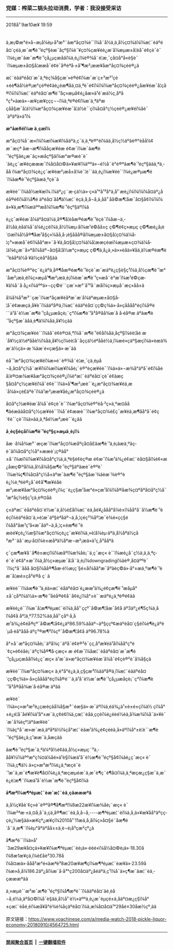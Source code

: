 ### 党媒：榨菜二锅头拉动消费，学者：我没接受采访
------------------------

<div class="published">
 <span class="date" title="ä¸­å½æ¶é´">
  <time datetime="2018-09-10T19:59:32+08:00">
   2018å¹´9æ10æ¥ 19:59
  </time>
 </span>
</div>
<br/>
<div class="wsw">
 <p>
  ä¸æ¡©æ°é»å¬æ¡å¼èµ·å³æ³¨ãæ°åç¤¾è¯´ï¼å¨å½ä¸ä¸­å½ç¤¾ä¼ï¼æ¦¨èäºéå¤´ç­éä¸æ¯æ¶è´¹éçº§èæ¯åçº§ï¼è¯¥ç¤¾çæ¥éè¿æ´å¼æµæ±å­¦èå¯é¢çè¯è¯´ï¼è¿æ¯âæ¯æ¶è´¹çå¿µçæåâï¼ä¸è¿ï¼è®¾å¨é¦æ¸¯çå¤å°å«è§è¯´ï¼æµæ±å¤§å­¦ææå¯é¢è¯å®èªå·±å¹¶æ²¡ææ¥åæ°åç¤¾çéè®¿ã
 </p>
 <p>
  æ¦¨èãäºéå¤´æ¯ä¸ªèç¾å§çæ´»é®é¢ï¼æ¯æ´ç±³æ²¹çé±éè¶ãå½è®¡æ°çé®é¢ãè¿éæ¶åä¸¤ä¸ªè¯é¢ï¼ï¼ï¼æ°åç¤¾çéè®¿åæ¥éæ¯å¦çå®ï¼ï¼ï¼æ¦¨èäºéå¤´æ¶è´¹åç»æµå¢é¿åæ»ä¹é´æä½ç¸åºå³ç³»ãæä»¬æ¥çæ¥ççç¬¬ï¼ä¸ªé®é¢ï¼æ´ä¸ªäºæçåå§æ¯å¦ä½ï¼æ°åç¤¾çæ¥éæ¯å¦ä½è¯´çï¼å¤å°ç½çéè®¿æ¥éï¼åè¯´äºäºä»ä¹ï¼
 </p>
 <p>
  <strong>
   æ°åæ¥éï¼æ ä¸­çæï¼
  </strong>
 </p>
 <p>
  æ°åç¤¾å¨æ«ï¼ï¼æï¼æ¥ï¼åäºä¸ç¯ä¸ä¸ªè®°èï¼âä¸­å½ç½äºâè®°èåå¼¢ æ¨æçª åæ¬æ¶ï¼ååçæ¥éæ é¢æ¯ï¼æ¯âæ¶è´¹éçº§âè¿æ¯âç»æåçº§âï¼æ°æ®æè¯è¯´ãè¿ç¯æ¥éçæææ¯ï¼å¤å¤©ä»¥æ¥ï¼äººä»¬é½å¨è°è®ºâæ¶è´¹éçº§âãä¸ªä¸­åå ï¼æ°åç¤¾çè¿ç¯æ¥éæ²¡æå±å¼è¯¦è¯´ãä¸è¿ï¼æ¥éè¯´ï¼è¿æ®µæ¶é´ï¼âæ¶è´¹éçº§âæä¸ºç­è¯ã
 </p>
 <p>
  æ¥éè¯´ï¼âå½æ¥æï¼.ï¼äº¿ç¨æ·çä½ä»·ç«ä¹°å¹³å°ä¸å¹´æè¿ï¼ï¼ï¼ï¼å¤äº¿åéå®é¢ï¼å½å¶é äºéå¤´åå¶ä½æ¦¨èçä¸å¸å¬å¸ä¸åå¹´åå©æ¶¦åæ¯å¤§å¢ï¼ï¼ï¼ä»¥ä¸æ¶ï¼æäººæå¼ï¼æ¶è´¹éçº§äºï¼â
 </p>
 <p>
  è¿ç¯æ¥éæ´å¼äºå¤ä½ä¸å®¶å­¦èåæ®éæ¶è´¹èçè¯ï¼åæ¬ä¸­å½åä¸èåä¼å¯ä¼é¿çèï¼ä¸­å½ï¼æµ·åï¼æ¹é©åå±ç ç©¶é¢ç»æµç ç©¶æé¿å¡è´¤æï¼å½å®¶åæ¹å§ç»¼åå¸å·¡è§ååå®åï¼æµæ±å¤§å­¦ç¤¾ä¼å­¦ç³»ææå¯é¢ï¼åå°æ»¨å·¥ä¸å¤§å­¦ç¤¾ä¼å­¦ææçéæï¼æµæ±ç¤¾ä¼å­¦ä¼é¿æ¨å»ºåï¼åäº¬å¤§å­¦å½æ°ç»æµç ç©¶ä¸­å¿ä¸»ä»»èåä»¥åä¸ä½æ®éæ¶è´¹èâåªä½å·¥ä½çèå°å§âã
 </p>
 <p>
  æ°åç¤¾è®°èç¨è¿äºä¸å®¶åæ®éæ¶è´¹èçè¯æ¯æäºè¿ç§è§ç¹ï¼ä¸­å½çæ¶è´¹æ°´åæ²¡æä¸éï¼ç»æµå¹¶æ²¡æä¸è¡ï¼èæ¯æ¶è´¹ç»æå¨è°æ´ï¼æ¹é©çæ­¥ä¼å¨å å¿«ï¼äººä»¬çç©è´¨çæ´»æ°´å¹³å¨æåï¼ç»æµå¨æç»­åå±ã
 </p>
 <p>
  å¼å¾å³æ³¨çæ¯ï¼æ°åçæ¥éåªæ¯æ´å¼äºæµæ±å¤§å­¦å¯é¢ææçä¸å¥è¯ï¼âäºå®ä¸ï¼æ¦¨èãäºéå¤´ç­ç©ç¾ä»·å»çåååå°éçï¼å®è´¨ä¹å¯è½æ¯æ¶è´¹çå¿µæåçè¡¨ç°ï¼æ¶è´¹å³å®åå¾æ´å å·éå®æ äºãæ¶è´¹åçº§æ¯âåä¸è¶ä¼ï¼åä¸å¥½çâã
 </p>
 <p>
  æ°åç¤¾çæ¥éè¯´ï¼âå¯é¢è®¤ä¸ºï¼å¨æ¶è´¹é¢åï¼åä¸åçº§ï¼éè¦åé æ´å¥½çä½éªååè½ï¼åä¸å¥½çï¼éè¦å¨åç­çä½éªååè½ä¸ï¼æé«çäº§æçï¼ä»èæä¾æ´ä½çä»·æ ¼ãæ´é«çæ§ä»·æ¯ãâ
 </p>
 <p>
  éå¯¹æ°åç¤¾çæ¥éï¼æ»é¨è®¾å¨é¦æ¸¯çä¸­èµå¬å¸å¤å°ç½å¨æ¥ï¼ï¼æï¼æ¥ï¼åè¡¨è®°èçæ¥éè¯´ï¼ä»ä»¬æ¾å°äºå¯é¢ï¼åèå¦è®¤æ¾æ¥åæ°åç¤¾çéè®¿ï¼è°æ¦¨èäºéå¤´çè¯é¢ãæç§å¤å°ç½çæ¥éï¼å¯é¢è¯´ï¼ä»å¹¶æ²¡æè¯´è¿æ°åç¤¾æ¥éä¸­æ´å¼ä»çé£äºè¯ï¼ä¹æ²¡ææ¥åè¿æ°åç¤¾çéè®¿ã
 </p>
 <p>
  å¤å°ç½æ¥éæ´å¼å¯é¢çè¯è¯´ï¼æ°åç¤¾è®°èå·²ç»ä¸ºæ­¤åå¶âéæ­âãå¤å°ç½çæ¥éè¯´ï¼å¯é¢ææè¯´ï¼æ°åç¤¾é£ç¯æ¥éä¸­æ¶åå°å¯é¢ç´¢è¯´çè¯ï¼ä»âä¸ä¸ªå­é½æ²¡æè¯´è¿âã
 </p>
 <p>
  <strong>
   å¸èç§éç­åï¼æ¶è´¹éçº§ç»æµä¸è¡ï¼
  </strong>
 </p>
 <p>
  åæ ·å¼å¾æ³¨æçæ¯ï¼æ°åç¤¾æåºçå¤å­£âæ¶è´¹ä¸è¡âæä¸ºâç­è¯âï¼å¤å°ç½å°±ææè´¡ç®ãå°±å¨ï¼æï¼ï¼æ¥ï¼å¤å°ç½ä¸ä¸ªè§é¢èç®æ é¢æ¯ï¼æ¹ä¾¿é¢æ¦¨èå¤§åï¼è¢«æ¿å­æç©ºåï¼ä¸­å½å¼å§æ¶è´¹éçº§äºãæè¯è®ºè¯´ï¼æ¾ç¶ï¼å¤å°ç½å±äºæ¯âæ¶è´¹éçº§âæ´¾ãèæ´¾è®°èè¿½è¸ªéè®¿å¯é¢å¹¶æ¥éåèæ²¡ææ¥åæ°åç¤¾çéè®¿ï¼ç¨è¿ç§æ¹åæ°é»çæ¹å¼ï¼å®åæ¾ç¤ºåºå¤å°ç½å¯¹æ°åç½è§ç¹çä¸è®¤åã
 </p>
 <p>
  ç±äºæ¦¨èåäºéå¤´é½æ¯ä¸­å½é£åï¼æ¦¨èä¸åè¥¿ååå°å¼è±ï¼åå°å¨å½æ¶è´¹èéçï¼èäºéå¤´ä¸»è¦æ¯äº§èªåäº¬ä¸å¸¦çéç²¾åº¦æ¯è¾é«çç§éï¼åå°åæ¹ç¹å«æ¯åäº¬ä¸å¸¦ç±éæ¶è´¹èæèé¥çè¿½æ§ï¼æ°åç¤¾çè¿ç¯æ¥éï¼ä¸»è¦å¼èµ·äºä¸­å½åªä½çå³æ³¨ãå¨æµ·å¤ï¼è±æåªä½åºæ¬æ²¡æä»ä¹ç¸å³ååºã
 </p>
 <p>
  ç¯çæ¶æ¥å¨å¶è±æçï¼ï¼æåºï¼æ¾åè¡¨ä¸ç¯æç« è¯´ï¼æè¿å¨ç½ä¸ä¸ä¸ªç­é¨è¯é¢å°±æ¯ï¼ä¸­å½ç»æµæ¯å¦å¨ä¸è¡ï¼downgradingï¼ãè®¸å¤äººè¯´ï¼ç°å¨ååå å¤§ï¼åå®¶åæ·é½æ¡ç´§é±åï¼åå°æ¯åºãèç©ä»·å°±æä¸ºæ¶è´¹èæ¯å¦æé±çå³é®å ç´ ã
 </p>
 <p>
  æ¥éè¯´ï¼âæ¶è´¹ä¸éä»æ¦¨èåäºéå¤´è¿ææ¹ä¾¿é¢çæ¶è´¹æåµå°±å¯çåºï¼ä½ä»·æ¶è´¹åéå®é¢å¨å¢é¿ï¼å°±è¯´æäºè¿ä¸ªé®é¢ãâ
 </p>
 <p>
  æ¥éè¿è¯´ï¼æ¯å¦æ¶ªéµæ¦¨èï¼ä¸åå¹´ççº¯å©æ¶¦åæ¯å¢å äº3äº¿é¶5ç¾ä¸åï¼å¢å åº¦ä¸º77.52%ãä¸åå¹´çåº·å¸åæ¹ä¾¿é¢éå®çº¯å©æ¶¦å¢é¿äº86.59%ãåäº¬äº§ççº¢æäºéå¤´ç§éï¼è¶è¿äºè´µå·èå°ååå·äºç²®æ¶²ï¼çº¯å©æ¶¦å¢å äº96.78%ã
 </p>
 <p>
  å°±å¨æ°åç¤¾åè¡¨äºå¼ç¨äºå¯é¢è®²è¯çç¸å³æ¥éä¹åï¼åå°ç°è´¢ç»é¢éåè¡¨äºç¾å®¶å·çæç« æ é¢æ¯ï¼åæ¦¨èåäºéå¤´æ¯æ¶è´¹çå¿µçæååï¼è¿ç¯æç« ä¹æ¯ä»æ°åç¤¾æ¥éæ´å¼å¯é¢çè®²è¯å¼å§çã
 </p>
 <p>
  æ¥éè¯´ï¼æ°åç¤¾æç« ä¸­è°å°è¿ä¸ä¸ç§çæ³ï¼âäºå®ä¸ï¼æ¦¨èãäºéå¤´ç­ç©ç¾ä»·å»çåååå°éçï¼å®è´¨ä¸ä¹å¯è½æ¯æ¶è´¹çå¿µæåçè¡¨ç°ï¼æ¶è´¹å³å®åå¾æ´å·éå®æ äºãâ
 </p>
 <p>
  æ¥éè¯´ï¼ä»ç»æ³æ³è¿çæéçãå¼å§æ³¨éæ§ä»·æ¯äºï¼ä¸éä¾¿ä¹±è±é±çï¼ä½ çï¼å°±è¿é¦å¯åé¥­ï¼ä¹å°±æ¯ä¸ç¢é¢ï¼ä¸çæ¦¨èåä¸ççèï¼è¿éèé½èä¸å¾æ¾ï¼å¯ä»¥è¯´æ¯å¾èçº¦äºãæ¥éè¯´ï¼âç°å¨æ»æ¯æä¸äºåªä½ï¼çå°æ¦¨èãæ¹ä¾¿é¢çééä¸å»äºï¼å°±è¦è¯´æ¶è´¹éçº§ãè¿ä¸ç¹ææ¯ä¸åæçãâ
 </p>
 <p>
  âæ¶è´¹éçº§æ¯ä¸ªä¼ªå½é¢ãä¸­å½ç»æµç¨³ä¸­åå¥½ï¼äººæ°ç¾¤ä¼åé»ä¹è§ï¼æä¹å¯è½æ¶è´¹éçº§å¢ï¼âè¿ç¯æç« è¯´ï¼ä¸ç¶ä½ ä»ç»æ³æ³ï¼è¿ä¸ªæçè¯è´¹æ¯ä¸æ¯è¶æ¥è¶å¤ï¼è¿ä¸ªæçæµéæ¯ä¸æ¯è¶ç¨è¶å¤ï¼ä¸ä¸ªæçæ¿ç§æ¯ä¸æ¯è¿è¦æ¶¨ï¼æä¹å¯è½æ¯æ¶è´¹éçº§å¢ï¼â
 </p>
 <p>
  <strong>
   å¶æªï¼æ¶ªéµæ¦¨èæ¯æ¦¨èä¸­çâæææºâ
  </strong>
 </p>
 <p>
  ä¸­å½ç¥åè´¢ç»è¯è®ºå®¶å¶æªï¼8æ22æ¥ï¼æ¾åè¡¨æç« è¯´ï¼æ²ªæ·±ä¸¤å¸å¯ä¸çä¸å®¶æ¦¨èä¸å¸å¬å¸----æ¶ªéµæ¦¨èï¼ä¸å¸ä»¥æ¥åå°äºçç­çè¿½æ§ãä»æKçº¿æ¥çï¼2010å¹´11æä¸å¸åï¼ç»å¤§é¨åæ¶é´å¨ä¸æ¶¨ï¼èµ°åºäºåå±±ä¸è¬é¡å³­çæ²çº¿ã
 </p>
 <p>
  å¶æªè¯´ï¼ä»å¹´3æ29æ¥å¤çä»¥æ¥ï¼æ¶ªéµæ¦¨èè¡ä»·èèé«ï¼å½å¤©è¡ä»·18.30åï¼8æ1æ¥çä¸­ï¼é£åè³30.78åï¼å¤æä»·ååå²æ°é«ãæªè³8æ20æ¥æ¶çï¼æ¶ªéµæ¦¨èæ¥ä»·23.59åï¼æ»å¸å¼186.2äº¿åï¼æ¯å·å³°ç200å¤äº¿åéäºä¸ç¹ï¼å¯ä»ç¶æ¯âæ¦¨èä¸­çæææºãâ
 </p>
 <p>
  ä¸»æµè¯´æ³æ¯æ¶è´¹éçº§ï¼å¶æªè¯´ï¼âäºéå¤´ãé¸­èå¬å¸é½ä¸äºå¤©ï¼å¯è§âä¸­å½å¹´è½»äººä¸è¿æ¯èµçé±ä¸åäº¤æ¿ç§ï¼å°±çæ¦¨èåé¸­èï¼æå¥å°é¾è¾åçäºéå¤´ï¼ä¸æ¼å¤å¤ä¹°29åé±30åæ½çº¸ãâ
 </p>
</div>

原文链接：https://www.voachinese.com/a/media-watch-2018-pickle-liquor-economy-20180910/4564725.html


------------------------
#### [禁闻聚合首页](https://github.com/gfw-breaker/banned-news/blob/master/README.md) &nbsp;|&nbsp;  [一键翻墙软件](https://github.com/gfw-breaker/nogfw/blob/master/README.md)